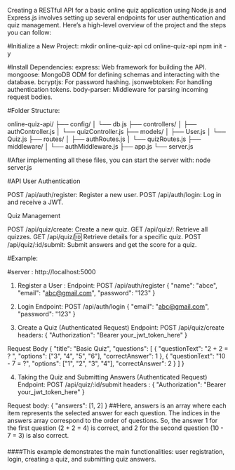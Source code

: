 Creating a RESTful API for a basic online quiz application using Node.js and Express.js involves setting up several endpoints for user authentication and quiz management.
Here’s a high-level overview of the project and the steps you can follow:

#Initialize a New Project:
mkdir online-quiz-api
cd online-quiz-api
npm init -y

#Install Dependencies:
express: Web framework for building the API.
mongoose: MongoDB ODM for defining schemas and interacting with the database.
bcryptjs: For password hashing.
jsonwebtoken: For handling authentication tokens.
body-parser: Middleware for parsing incoming request bodies.

#Folder Structure:

online-quiz-api/
├── config/
│   └── db.js
├── controllers/
│   ├── authController.js
│   └── quizController.js
├── models/
│   ├── User.js
│   └── Quiz.js
├── routes/
│   ├── authRoutes.js
│   └── quizRoutes.js
├── middleware/
│   └── authMiddleware.js
├── app.js
└── server.js

#After implementing all these files, you can start the server with:
node server.js

#API
User Authentication

POST /api/auth/register: Register a new user.
POST /api/auth/login: Log in and receive a JWT.

Quiz Management

POST /api/quiz/create: Create a new quiz.
GET /api/quiz/: Retrieve all quizzes.
GET /api/quiz/:id: Retrieve details for a specific quiz.
POST /api/quiz/:id/submit: Submit answers and get the score for a quiz.


#Example:

#server : http://localhost:5000
1. Register a User :
  Endpoint: POST /api/auth/register
{
  "name": "abce",
  "email": "abc@gmail.com",
  "password": "123"
}

2. Login
Endpoint: POST /api/auth/login
{
  "email": "abc@gmail.com",
  "password": "123"
}
3. Create a Quiz (Authenticated Request)
Endpoint: POST /api/quiz/create
headers:
{
  "Authorization": "Bearer your_jwt_token_here"
}

Request Body
{
  "title": "Basic Quiz",
  "questions": [
    {
      "questionText": "2 + 2 = ? ",
      "options": ["3", "4", "5", "6"],
      "correctAnswer": 1
    },
    {
      "questionText": "10 - 7 = ?",
      "options": ["1", "2", "3", "4"],
      "correctAnswer": 2
    }
  ]
}

4. Taking the Quiz and Submitting Answers (Authenticated Request)
   Endpoint: POST /api/quiz/:id/submit
headers :
{
  "Authorization": "Bearer your_jwt_token_here"
}

Request body:
{
  "answers": [1, 2]
}
##Here, answers is an array where each item represents the selected answer for each question. 
The indices in the answers array correspond to the order of questions. 
So, the answer 1 for the first question (2 + 2 = 4) is correct, and 2 for the second question (10 - 7 = 3) is also correct.

####
####This example demonstrates the main functionalities: user registration, login, creating a quiz, and submitting quiz answers.
